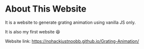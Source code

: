 # About This Website

It is a website to generate grating animation using vanilla JS only.

It is also my first website 😆

Website link: https://nohackjustnoobb.github.io/Grating-Animation/
